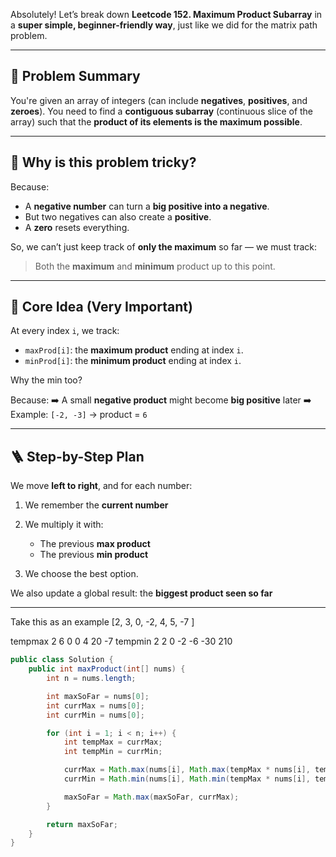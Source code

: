 Absolutely! Let’s break down **Leetcode 152. Maximum Product Subarray** in a **super simple, beginner-friendly way**, just like we did for the matrix path problem.

---

## 🧠 Problem Summary

You're given an array of integers (can include **negatives**, **positives**, and **zeroes**).
You need to find a **contiguous subarray** (continuous slice of the array) such that the **product of its elements is the maximum possible**.

---


## 🤯 Why is this problem tricky?

Because:

* A **negative number** can turn a **big positive into a negative**.
* But two negatives can also create a **positive**.
* A **zero** resets everything.

So, we can’t just keep track of **only the maximum** so far — we must track:

> Both the **maximum** and **minimum** product up to this point.

---

## 🤔 Core Idea (Very Important)

At every index `i`, we track:

* `maxProd[i]`: the **maximum product** ending at index `i`.
* `minProd[i]`: the **minimum product** ending at index `i`.

Why the min too?

Because:
➡️ A small **negative product** might become **big positive** later
➡️ Example: `[-2, -3]` → product = `6`

---

## 🪜 Step-by-Step Plan

We move **left to right**, and for each number:

1. We remember the **current number**
2. We multiply it with:

   * The previous **max product**
   * The previous **min product**
3. We choose the best option.

We also update a global result: the **biggest product seen so far**

---


Take this as an example [2, 3, 0, -2, 4, 5, -7 ] 


tempmax         2 6 0 0   4  20 -7
tempmin         2 2 0 -2 -6 -30 210



``` java
public class Solution {
    public int maxProduct(int[] nums) {
        int n = nums.length;

        int maxSoFar = nums[0];
        int currMax = nums[0];
        int currMin = nums[0];

        for (int i = 1; i < n; i++) {
            int tempMax = currMax;
            int tempMin = currMin;

            currMax = Math.max(nums[i], Math.max(tempMax * nums[i], tempMin * nums[i]));
            currMin = Math.min(nums[i], Math.min(tempMax * nums[i], tempMin * nums[i]));

            maxSoFar = Math.max(maxSoFar, currMax);
        }

        return maxSoFar;
    }
}


```
